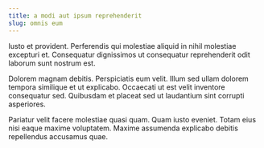 ```yaml
---
title: a modi aut ipsum reprehenderit
slug: omnis eum
---
```


Iusto et provident. Perferendis qui molestiae aliquid in nihil molestiae excepturi et. Consequatur dignissimos ut consequatur reprehenderit odit laborum sunt nostrum est.

Dolorem magnam debitis. Perspiciatis eum velit. Illum sed ullam dolorem tempora similique et ut explicabo. Occaecati ut est velit inventore consequatur sed. Quibusdam et placeat sed ut laudantium sint corrupti asperiores.

Pariatur velit facere molestiae quasi quam. Quam iusto eveniet. Totam eius nisi eaque maxime voluptatem. Maxime assumenda explicabo debitis repellendus accusamus quae.

